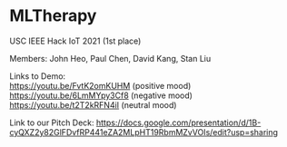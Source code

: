 # MLTherapy
USC IEEE Hack IoT 2021 (1st place)

Members: John Heo, Paul Chen, David Kang, Stan Liu

Links to Demo:\
https://youtu.be/FvtK2omKUHM (positive mood)\
https://youtu.be/6LmMYpy3Cf8 (negative mood)\
https://youtu.be/t2T2kRFN4iI (neutral mood)

Link to our Pitch Deck: https://docs.google.com/presentation/d/1B-cyQXZ2y82GlFDvfRP441eZA2MLpHT19RbmMZvVOIs/edit?usp=sharing
